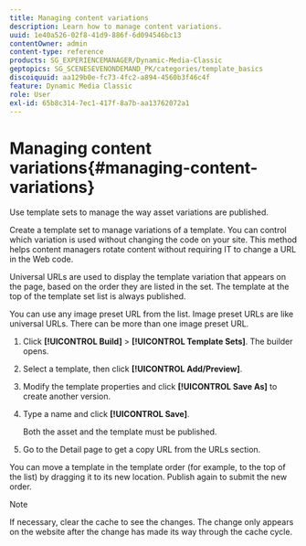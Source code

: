 ```yaml
---
title: Managing content variations
description: Learn how to manage content variations.
uuid: 1e40a526-02f8-41d9-886f-6d094546bc13
contentOwner: admin
content-type: reference
products: SG_EXPERIENCEMANAGER/Dynamic-Media-Classic
geptopics: SG_SCENESEVENONDEMAND_PK/categories/template_basics
discoiquuid: aa129b0e-fc73-4fc2-a894-4560b3f46c4f
feature: Dynamic Media Classic
role: User
exl-id: 65b8c314-7ec1-417f-8a7b-aa13762072a1
---
```

# Managing content variations{#managing-content-variations}

Use template sets to manage the way asset variations are published.

Create a template set to manage variations of a template. You can control which variation is used without changing the code on your site. This method helps content managers rotate content without requiring IT to change a URL in the Web code.

Universal URLs are used to display the template variation that appears on the page, based on the order they are listed in the set. The template at the top of the template set list is always published.

You can use any image preset URL from the list. Image preset URLs are like universal URLs. There can be more than one image preset URL.

1. Click **[!UICONTROL Build]** > **[!UICONTROL Template Sets]**. The builder opens.
1. Select a template, then click **[!UICONTROL Add/Preview]**.
1. Modify the template properties and click **[!UICONTROL Save As]** to create another version.
1. Type a name and click **[!UICONTROL Save]**.

   Both the asset and the template must be published.

1. Go to the Detail page to get a copy URL from the URLs section.

You can move a template in the template order (for example, to the top of the list) by dragging it to its new location. Publish again to submit the new order.

>[!NOTE]
>
>If necessary, clear the cache to see the changes. The change only appears on the website after the change has made its way through the cache cycle.
